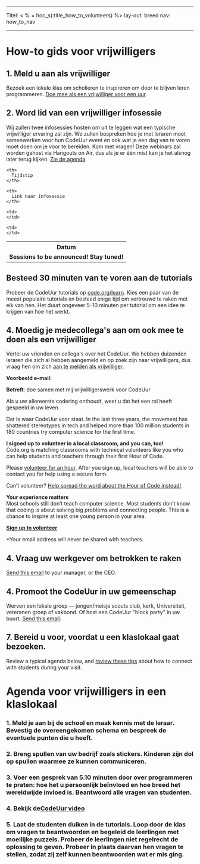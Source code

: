 * * *

Titel: < % = hoc_s(:title_how_to_volunteers) %> lay-out: breed nav: how_to_nav

* * *

# How-to gids voor vrijwilligers

## 1. Meld u aan als vrijwilliger

Bezoek een lokale klas om scholieren te inspireren om door te blijven leren programmeren. [Doe mee als een vrijwilliger voor een uur](https://code.org/volunteer/engineer).

## 2. Word lid van een vrijwilliger infosessie

Wij zullen twee infosessies hosten om uit te leggen wat een typische vrijwilliger ervaring zal zijn. We zullen bespreken hoe je met leraren moet samenwerken voor hun CodeUur event en ook wat je een dag van te voren moet doen om je voor te bereiden. Kom met vragen! Deze webinars zal worden gehost via Hangouts on Air, dus als je er één mist kan je het alsnog later terug kijken. [Zie de agenda](https://docs.google.com/document/d/1y2PjgICSEnYGTD7MT1mvLS6RvA9BJDG4zWheD0ZFIUo/edit?usp=sharing).

<table>
  <tr>
    <th>
      Datum
    </th>
    
    <th>
      Tijdstip
    </th>
    
    <th>
      Link naar infosessie
    </th>
  </tr>
  
  <tr>
    <td>
      <strong>Sessions to be announced! Stay tuned!</strong>
    </td>
    
    <td>
    </td>
    
    <td>
    </td>
  </tr>
</table>

## Besteed 30 minuten van te voren aan de tutorials

Probeer de CodeUur tutorials op [code.org/learn](https://code.org/learn). Kies een paar van de meest populaire tutorials en besteed enige tijd om vertrouwd te raken met elk van hen. Het duurt ongeveer 5-10 minuten per tutorial om een idee te krijgen van hoe het werkt.

## 4. Moedig je medecollega's aan om ook mee te doen als een vrijwilliger

Vertel uw vrienden en collega's over het CodeUur. We hebben duizenden leraren die zich al hebben aangemeld en op zoek zijn naar vrijwilligers, dus vraag hen om zich [aan te melden als vrijwilliger](https://code.org/volunteer).

**Voorbeeld e-mail:**

**Betreft**: doe samen met mij vrijwilligerswerk voor CodeUur

Als u uw allereerste codering onthoudt, weet u dat het een rol heeft gespeeld in uw leven.

Dat is waar CodeUur voor staat. In the last three years, the movement has shattered stereotypes in tech and helped more than 100 million students in 180 countries try computer science for the first time.

**I signed up to volunteer in a local classroom, and you can, too!**   
Code.org is matching classrooms with technical volunteers like you who can help students and teachers through their first Hour of Code.

Please [volunteer for an hour](https://code.org/volunteer/engineer). After you sign up, local teachers will be able to contact you for help using a secure form.

Can’t volunteer? [Help spread the word about the Hour of Code instead!](https://hourofcode.com/promote).

**Your experience matters**  
Most schools still don’t teach computer science. Most students don’t know that coding is about solving big problems and connecting people. This is a chance to inspire at least one young person in your area.

**[Sign up to volunteer](https://code.org/volunteer/engineer)**

*Your email address will never be shared with teachers.

## 4. Vraag uw werkgever om betrokken te raken

[Send this email](https://hourofcode.com/promote/resources#email) to your manager, or the CEO.

## 4. Promoot the CodeUur in uw gemeenschap

Werven een lokale groep — jongen/meisje scouts club, kerk, Universiteit, veteranen groep of vakbond. Of host een CodeUur "block party" in uw buurt. [Send this email](https://hourofcode.com/promote/resources#email).

## 7. Bereid u voor, voordat u een klaslokaal gaat bezoeken.

Review a typical agenda below, and [review these tips](https://code.org/files/CSTT_Volunteers.pdf) about how to connect with students during your visit.

# Agenda voor vrijwilligers in een klaslokaal

### 1. Meld je aan bij de school en maak kennis met de leraar. Bevestig de overeengekomen schema en bespreek de eventuele punten die u heeft.

### 2. Breng spullen van uw bedrijf zoals stickers. Kinderen zijn dol op spullen waarmee ze kunnen communiceren. 

### 3. Voer een gesprek van 5.10 minuten door over programmeren te praten: hoe het u persoonlijk beïnvloed en hoe breed het wereldwijde invloed is. Beantwoord alle vragen van studenten.

### 4. Bekijk de[CodeUur video](https://www.youtube.com/watch?v=2DxWIxec6yo) 

### 5. Laat de studenten duiken in de tutorials. Loop door de klas om vragen te beantwoorden en begeleid de leerlingen met moeilijke puzzels. Probeer de leerlingen niet regelrecht de oplossing te geven. Probeer in plaats daarvan hen vragen te stellen, zodat zij zelf kunnen beantwoorden wat er mis ging.